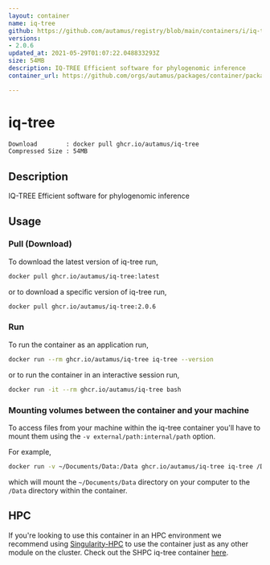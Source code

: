 ```yaml
---
layout: container
name: iq-tree
github: https://github.com/autamus/registry/blob/main/containers/i/iq-tree/spack.yaml
versions:
- 2.0.6
updated_at: 2021-05-29T01:07:22.048833293Z
size: 54MB
description: IQ-TREE Efficient software for phylogenomic inference
container_url: https://github.com/orgs/autamus/packages/container/package/iq-tree

---
```

# iq-tree
```bash 
Download        : docker pull ghcr.io/autamus/iq-tree
Compressed Size : 54MB
```

## Description
IQ-TREE Efficient software for phylogenomic inference

## Usage
### Pull (Download)
To download the latest version of iq-tree run,

```bash
docker pull ghcr.io/autamus/iq-tree:latest
```

or to download a specific version of iq-tree run,

```bash
docker pull ghcr.io/autamus/iq-tree:2.0.6
```
### Run
To run the container as an application run,
```bash
docker run --rm ghcr.io/autamus/iq-tree iq-tree --version
```

or to run the container in an interactive session run,
```bash
docker run -it --rm ghcr.io/autamus/iq-tree bash
```

### Mounting volumes between the container and your machine
To access files from your machine within the iq-tree container you'll have to mount them using the `-v external/path:internal/path` option.

For example,
```bash
docker run -v ~/Documents/Data:/Data ghcr.io/autamus/iq-tree iq-tree /Data/myData.csv
```
which will mount the `~/Documents/Data` directory on your computer to the `/Data` directory within the container.

## HPC
If you're looking to use this container in an HPC environment we recommend using [Singularity-HPC](https://singularity-hpc.readthedocs.io) to use the container just as any other module on the cluster. Check out the SHPC iq-tree container [here](https://singularityhub.github.io/singularity-hpc/r/ghcr.io-autamus-iq-tree/).